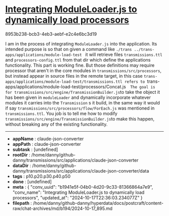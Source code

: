 # [Integrating ModuleLoader.js to dynamically load processors](https://claude.ai/chat/b1941e5f-04b0-4d20-9c33-81366864a7e9)

8953b238-bcb3-4eb3-aebf-e2c4e6bc3d19

I am in the process of integrating `ModuleLoader.js` into the application. Its intended purpose is so that on given a command like `./trans ../trans-apps/applications/module-load-test ` it will retrieve files `transmissions.ttl` and `processors-config.ttl` from that dir which define the applications functionality. This part is working fine. But those definitions may require  processor that aren't in the core modules in `transmissions/src/processors`​, but instead appear in source files in the remote target, in this case `trans-apps/applications/module-load-test/transmissions.ttl refers to `trans-apps/applications/module-load-test/processors/Concat.js`  The goal is for transmissions/src/engine/TransmissionBuilder.js`​to take the object it has been given in `moduleLoader` and dynamically incorporate whatever modules it carries into the `Transmission` s it build, in the same way it would if say `transmissions/src/processors/flow/ForEach.js`​ was mentioned in `transmissions.ttl`. You job is to tell me how to modify `transmissions/src/engine/TransmissionBuilder.js`​to make this happen, without breaking any of the existing functionality.

---

* **appName** : claude-json-converter
* **appPath** : claude-json-converter
* **subtask** : [undefined]
* **rootDir** : /home/danny/github-danny/transmissions/src/applications/claude-json-converter
* **dataDir** : /home/danny/github-danny/transmissions/src/applications/claude-json-converter/data
* **tags** : p10.p20.p30.p40.p50
* **done** : [undefined]
* **meta** : {
  "conv_uuid": "b1941e5f-04b0-4d20-9c33-81366864a7e9",
  "conv_name": "Integrating ModuleLoader.js to dynamically load processors",
  "updated_at": "2024-10-17T22:36:03.234077Z"
}
* **filepath** : /home/danny/github-danny/hyperdata/docs/postcraft/content-raw/chat-archives/md/b194/2024-10-17_895.md